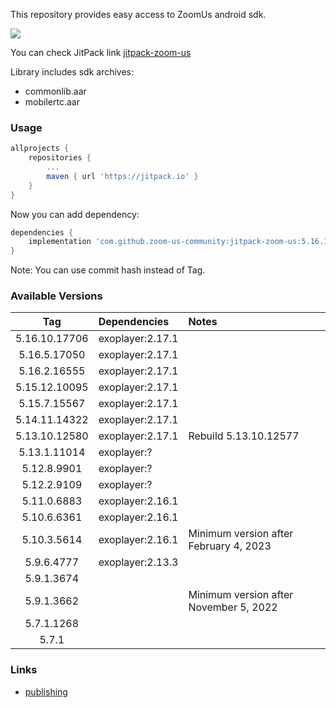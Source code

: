 This repository provides easy access to ZoomUs android sdk.

[![](https://jitpack.io/v/zoom-us-community/jitpack-zoom-us.svg)](https://jitpack.io/#zoom-us-community/jitpack-zoom-us)

You can check JitPack link [jitpack-zoom-us](https://jitpack.io/#zoom-us-community/jitpack-zoom-us)

Library includes sdk archives:
- commonlib.aar
- mobilertc.aar

### Usage

```gradle
allprojects {
    repositories {
        ...
        maven { url 'https://jitpack.io' }
    }
}
```

Now you can add dependency:
```gradle
dependencies {
    implementation 'com.github.zoom-us-community:jitpack-zoom-us:5.16.10.17706'
}
```

Note: You can use commit hash instead of Tag.


### Available Versions

| Tag           | Dependencies     | Notes                                                                    |
| :-----------: |:-----------------| :----------------------------------------------------------------------  |
| 5.16.10.17706 | exoplayer:2.17.1 |                                                                          |
| 5.16.5.17050  | exoplayer:2.17.1 |                                                                          |
| 5.16.2.16555  | exoplayer:2.17.1 |                                                                          |
| 5.15.12.10095 | exoplayer:2.17.1 |                                                                          |
| 5.15.7.15567  | exoplayer:2.17.1 |                                                                          |
| 5.14.11.14322 | exoplayer:2.17.1 |                                                                          |
| 5.13.10.12580 | exoplayer:2.17.1 | Rebuild 5.13.10.12577                                                    |
| 5.13.1.11014  | exoplayer:?      |                                                                          |
| 5.12.8.9901   | exoplayer:?      |                                                                          |
| 5.12.2.9109   | exoplayer:?      |                                                                          |
| 5.11.0.6883   | exoplayer:2.16.1 |                                                                          |
| 5.10.6.6361   | exoplayer:2.16.1 |                                                                          |
| 5.10.3.5614   | exoplayer:2.16.1 | Minimum version after February 4, 2023                                   |
| 5.9.6.4777    | exoplayer:2.13.3 |                                                                          |
| 5.9.1.3674    |                  |                                                                          |
| 5.9.1.3662    |                  | Minimum version after November 5, 2022                                   |
| 5.7.1.1268    |                  |                                                                          |
| 5.7.1         |                  |                                                                          |

### Links
- [publishing](./docs/DEV.md)
